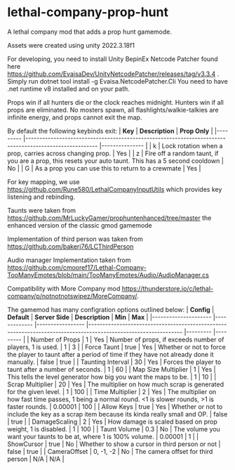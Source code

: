 # lethal-company-prop-hunt
A lethal company mod that adds a prop hunt gamemode.

Assets were created using unity 2022.3.18f1

For developing, you need to install Unity BepinEx Netcode Patcher found here https://github.com/EvaisaDev/UnityNetcodePatcher/releases/tag/v3.3.4 . Simply run
dotnet tool install -g Evaisa.NetcodePatcher.Cli
You need to have .net runtime v8 installed and on your path.

Props win if all hunters die or the clock reaches midnight. Hunters win if all props are eliminated. No mosters spawn, all flashlights/walkie-talkies are infinite energy, and props cannot exit the map.

By default the following keybinds exit:
| **Key** 	| **Description**                                                                                       	| **Prop Only** 	|
|---------	|-------------------------------------------------------------------------------------------------------	|---------------	|
| k       	| Lock rotation when a prop, carries across changing prop.                                              	| Yes           	|
| z       	| Fire off a random taunt, if you are a prop, this resets your auto taunt. This has a 5 second cooldown 	| No            	|
| G       	| As a prop you can use this to return to a crewmate                                                    	| Yes           	|

For key mapping, we use https://github.com/Rune580/LethalCompanyInputUtils which provides key listening and rebinding.

Taunts were taken from https://github.com/MrLuckyGamer/prophuntenhanced/tree/master the enhanced version of the classic gmod gamemode

Implementation of third person was taken from https://github.com/bakerj76/LCThirdPerson

Audio manager Implementation taken from https://github.com/cmooref17/Lethal-Company-TooManyEmotes/blob/main/TooManyEmotes/Audio/AudioManager.cs

Compatibility with More Company mod https://thunderstore.io/c/lethal-company/p/notnotnotswipez/MoreCompany/.

The gamemod has many configration options outlined below:
| **Config**          	| **Default** 	| **Server Side** 	| **Description**                                                                                               	| **Min** 	| **Max** 	|
|---------------------	|-------------	|-----------------	|---------------------------------------------------------------------------------------------------------------	|---------	|---------	|
| Number of Props     	| 1           	| Yes             	| Number of props, if exceeds number of players, 1 is used.                                                     	| 1       	| 3       	|
| Force Taunt         	| true        	| Yes             	| Whether or not to force the player to taunt after a period of time if they have not already done it manually. 	| false   	| true    	|
| Taunting Interval   	| 30          	| Yes             	| Forces the player to taunt after a number of seconds.                                                         	| 1       	| 60      	|
| Map Size Multiplier 	| 1           	| Yes             	| This tells the level generator how big you want the maps to be.                                               	| 1       	| 10      	|
| Scrap Multiplier    	| 20          	| Yes             	| The multiplier on how much scrap is generated for the given level.                                            	| 1       	| 100     	|
| Time Multiplier     	| 2           	| Yes             	| The multiplier on how fast time passes, 1 being a normal round. <1 is slower rounds, >1 is faster rounds.     	| 0.00001 	| 100     	|
| Allow Keys          	| true        	| Yes             	| Whether or not to include the key as a scrap item because its kinda really small and OP.                      	| false   	| true    	|
| DamageScaling       	| 2           	| Yes             	| How damage is scaled based on prop weight, 1 is disabled.                                                     	| 1       	| 100     	|
| Taunt Volume        	| 0.3         	| No              	| The volume you want your taunts to be at, where 1 is 100% volume.                                             	| 0.00001 	| 1       	|
| ShowCursor          	| true        	| No              	| Whether to show a cursor in third person or not                                                               	| false   	| true    	|
| CameraOffset        	| 0, -1, -2   	| No              	| The camera offset for third person                                                                            	| N/A     	| N/A     	|
